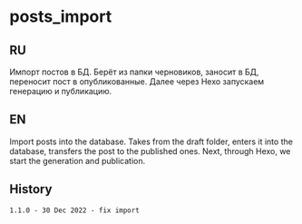 # posts_import

## RU
Импорт постов в БД. Берёт из папки черновиков, заносит в БД, переносит пост в опубликованные. Далее через Hexo запускаем генерацию и публикацию.

## EN

Import posts into the database. Takes from the draft folder, enters it into the database, transfers the post to the published ones. Next, through Hexo, we start the generation and publication.

## History

    1.1.0 - 30 Dec 2022 - fix import